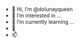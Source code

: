 - 👋 Hi, I’m @dolunayqueen
- 👀 I’m interested in ...
- 🌱 I’m currently learning ...
- 💞️ 
- 📫 

<!---
dolunayqueen/dolunayqueen is a ✨ special ✨ repository because its `README.md` (this file) appears on your GitHub profile.
You can click the Preview link to take a look at your changes.
--->
